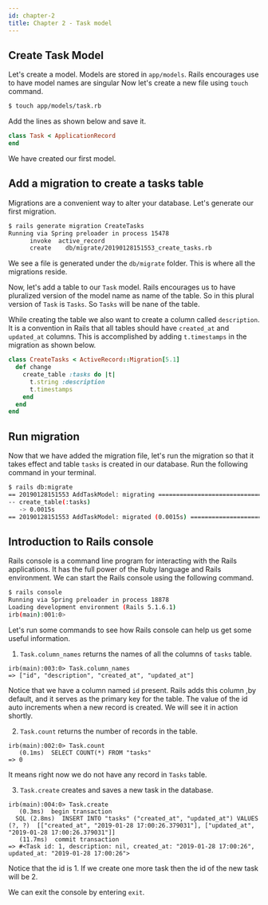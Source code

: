 ```yaml
---
id: chapter-2
title: Chapter 2 - Task model
---
```


## Create Task Model

Let's create a model.
Models are stored in `app/models`.
Rails encourages use to have model names are singular
Now let's create a new file using `touch` command.

```bash
$ touch app/models/task.rb
```

Add the lines as shown below and save it.

```ruby
class Task < ApplicationRecord
end
```

We have created our first model.

## Add a migration to create a tasks table

Migrations are a convenient way to alter your database.
Let's generate our first migration.

```bash
$ rails generate migration CreateTasks
Running via Spring preloader in process 15478
      invoke  active_record
      create    db/migrate/20190128151553_create_tasks.rb
```

We see a file is generated under the `db/migrate` folder.
This is where all the migrations reside.

Now, let's add a table to our `Task` model.
Rails encourages us to have pluralized version of the model name as name of the table.
So in this plural version of `Task` is `Tasks`. So `Tasks` will be nane of the table.

While creating the table we also want to create a column called `description`.
It is a convention in Rails that all tables should have `created_at` and `updated_at`
columns. This is accomplished by adding `t.timestamps` in the migration as shown below.

```ruby
class CreateTasks < ActiveRecord::Migration[5.1]
  def change
    create_table :tasks do |t|
      t.string :description
      t.timestamps
    end
  end
end
```

## Run migration

Now that we have added the migration file,
let's run the migration so that it takes effect
and table `tasks` is created in our database.
Run the following command in your terminal.

```bash
$ rails db:migrate
== 20190128151553 AddTaskModel: migrating =====================================
-- create_table(:tasks)
   -> 0.0015s
== 20190128151553 AddTaskModel: migrated (0.0015s) ============================

```

## Introduction to Rails console

Rails console is a command line program for interacting with the Rails applications.
It has the full power of the Ruby language and Rails environment.
We can start the Rails console using the following command.

```bash
$ rails console
Running via Spring preloader in process 18878
Loading development environment (Rails 5.1.6.1)
irb(main):001:0>
```
Let's run some commands to see how Rails console can help us get some useful information.

1. `Task.column_names` returns the names of all the columns of `tasks` table.

```msg
irb(main):003:0> Task.column_names
=> ["id", "description", "created_at", "updated_at"]
```

Notice that we have a column named `id` present.
Rails adds this column ,by default, and it serves as the primary key for the table.
The value of the id auto increments when a new record is created.
We will see it in action shortly.

2. `Task.count` returns the number of records in the table.

```msg
irb(main):002:0> Task.count
   (0.1ms)  SELECT COUNT(*) FROM "tasks"
=> 0
```

It means right now we do not have any record in `Tasks` table.

3. `Task.create` creates and saves a new task in the database.

```msg
irb(main):004:0> Task.create
   (0.3ms)  begin transaction
  SQL (2.8ms)  INSERT INTO "tasks" ("created_at", "updated_at") VALUES (?, ?)  [["created_at", "2019-01-28 17:00:26.379031"], ["updated_at", "2019-01-28 17:00:26.379031"]]
   (11.7ms)  commit transaction
=> #<Task id: 1, description: nil, created_at: "2019-01-28 17:00:26", updated_at: "2019-01-28 17:00:26">
```

Notice that the id is 1.
If we create one more task then the id of the new task will be 2.

We can exit the console by entering `exit`.